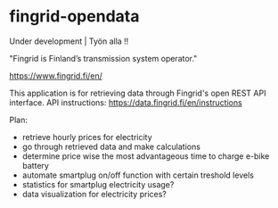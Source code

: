 # fingrid-opendata

Under development | Työn alla !!

"Fingrid is Finland’s transmission system operator."

https://www.fingrid.fi/en/

This application is for retrieving data through Fingrid's open REST API interface.
API instructions: https://data.fingrid.fi/en/instructions

Plan:

- retrieve hourly prices for electricity 
- go through retrieved data and make calculations 
- determine price wise the most advantageous time to charge e-bike battery
- automate smartplug on/off function with certain treshold levels
- statistics for smartplug electricity usage?
- data visualization for electricity prices?

